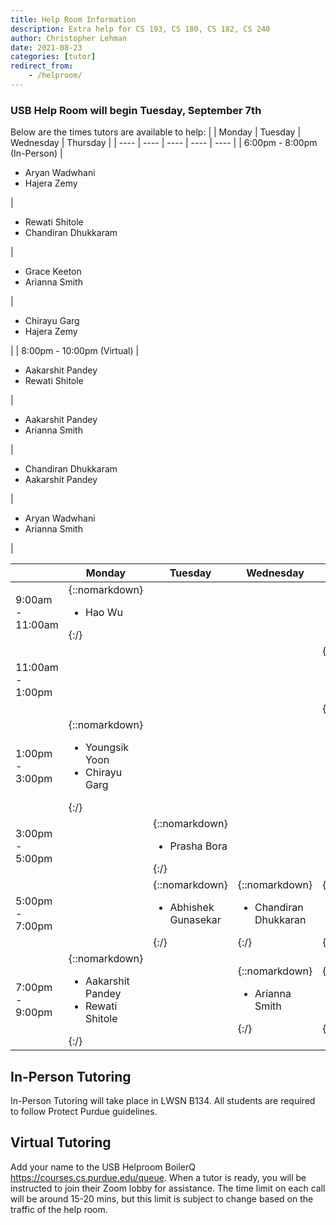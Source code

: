 ```yaml
---
title: Help Room Information
description: Extra help for CS 193, CS 180, CS 182, CS 240
author: Christopher Lehman
date: 2021-08-23
categories: [tutor]
redirect_from:
    - /helproom/
---
```


### USB Help Room will begin Tuesday, September 7th

Below are the times tutors are available to help:
| | Monday | Tuesday | Wednesday | Thursday |
| ---- | ---- | ---- | ---- | ---- |
| 6:00pm - 8:00pm (In-Person) | <ul><li>Aryan Wadwhani</li><li>Hajera Zemy</li></ul> | <ul><li>Rewati Shitole</li><li>Chandiran Dhukkaram</li></ul> | <ul><li>Grace Keeton</li><li>Arianna Smith</li></ul> | <ul><li>Chirayu Garg</li><li>Hajera Zemy</li></ul> |
| 8:00pm - 10:00pm (Virtual) | <ul><li>Aakarshit Pandey</li><li>Rewati Shitole</li></ul> | <ul><li>Aakarshit Pandey</li><li>Arianna Smith</li></ul> | <ul><li>Chandiran Dhukkaram</li><li>Aakarshit Pandey</li></ul> | <ul><li>Aryan Wadwhani</li><li>Arianna Smith</li></ul> |

| | Monday | Tuesday | Wednesday | Thursday |
| ---- | ---- | ---- | ---- | ---- |
| 9:00am - 11:00am | {::nomarkdown}<ul><li>Hao Wu</li></ul>{:/} | | |
| 11:00am - 1:00pm | | | | {::nomarkdown}<ul><li>Gowri Harish</li></ul>{:/} |
| 1:00pm - 3:00pm | {::nomarkdown}<ul><li>Youngsik Yoon</li><li>Chirayu Garg</li></ul>{:/} | | |
| 3:00pm - 5:00pm | | {::nomarkdown}<ul><li>Prasha Bora</li></ul>{:/} | |  |
| 5:00pm - 7:00pm | | {::nomarkdown}<ul><li>Abhishek Gunasekar</li></ul>{:/} | {::nomarkdown}<ul><li>Chandiran Dhukkaran</li></ul>{:/} | {::nomarkdown}<ul><li>Jasmine Singh</li></ul>{:/} |
| 7:00pm - 9:00pm | {::nomarkdown}<ul><li>Aakarshit Pandey</li><li>Rewati Shitole</li></ul>{:/} | | {::nomarkdown}<ul><li>Arianna Smith</li></ul>{:/} | {::nomarkdown}<ul><li>Hajera Zemy</li></ul>{:/} |

## In-Person Tutoring

In-Person Tutoring will take place in LWSN B134. All students are required to follow Protect Purdue guidelines.

## Virtual Tutoring 

Add your name to the USB Helproom BoilerQ https://courses.cs.purdue.edu/queue. When a tutor is ready, you will be instructed to join their Zoom lobby for assistance. The time limit on each call will be around 15-20 mins, but this limit is subject to change based on the traffic of the help room.
